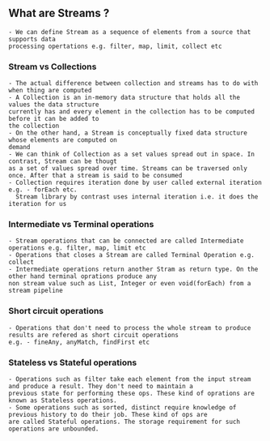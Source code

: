 ## What are Streams ?
    - We can define Stream as a sequence of elements from a source that supports data
    processing opertations e.g. filter, map, limit, collect etc

### Stream vs Collections
    - The actual difference between collection and streams has to do with when thing are computed
    - A Collection is an in-memory data structure that holds all the values the data structure
    currently has and every element in the collection has to be computed before it can be added to 
    the collection
    - On the other hand, a Stream is conceptually fixed data structure whose elements are computed on 
    demand
    - We can think of Collection as a set values spread out in space. In contrast, Stream can be thougt
    as a set of values spread over time. Streams can be traversed only once. After that a stream is said to be consumed
    - Collection requires iteration done by user called external iteration e.g. - forEach etc. 
      Stream library by contrast uses internal iteration i.e. it does the iteration for us

### Intermediate vs Terminal operations
    - Stream operations that can be connected are called Intermediate operations e.g. filter, map, limit etc
    - Operations that closes a Stream are called Terminal Operation e.g. collect
    - Intermediate operations return another Stram as return type. On the other hand terminal oprations produce any
    non stream value such as List, Integer or even void(forEach) from a stream pipeline

### Short circuit operations
    - Operations that don't need to process the whole stream to produce results are refered as short circuit operations
    e.g. - fineAny, anyMatch, findFirst etc

### Stateless vs Stateful operations
    - Operations such as filter take each element from the input stream and produce a result. They don't need to maintain a 
    previous state for performing these ops. These kind of oprations are known as Stateless operations.
    - Some operations such as sorted, distinct require knowledge of previous history to do their job. These kind of ops are 
    are called Stateful operations. The storage requirement for such operations are unbounded. 